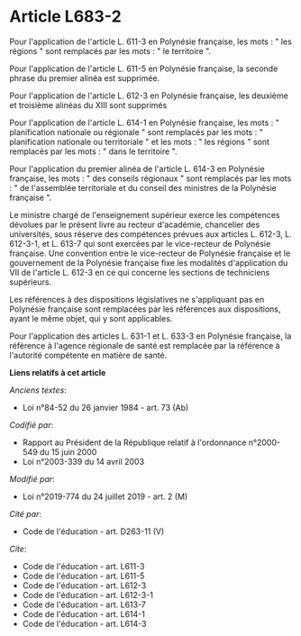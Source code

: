 # Article L683-2

Pour l'application de l'article L. 611-3 en Polynésie française, les mots : " les régions " sont remplacés par les mots : "
le territoire ".

Pour l'application de l'article L. 611-5 en Polynésie française, la seconde phrase du premier alinéa est supprimée.

Pour l'application de l'article L. 612-3 en Polynésie française, les deuxième et troisième alinéas du XIII sont supprimés

Pour l'application de l'article L. 614-1 en Polynésie française, les mots : " planification nationale ou régionale " sont
remplacés par les mots : " planification nationale ou territoriale " et les mots : " les régions " sont remplacés par les
mots : " dans le territoire ".

Pour l'application du premier alinéa de l'article L. 614-3 en Polynésie française, les mots : " des conseils régionaux " sont
remplacés par les mots : " de l'assemblée territoriale et du conseil des ministres de la Polynésie française ".

Le ministre chargé de l'enseignement supérieur exerce les compétences dévolues par le présent livre au recteur d'académie,
chancelier des universités, sous réserve des compétences prévues aux articles L. 612-3, L. 612-3-1, et L. 613-7 qui sont
exercées par le vice-recteur de Polynésie française. Une convention entre le vice-recteur de Polynésie française et le
gouvernement de la Polynésie française fixe les modalités d'application du VII de l'article L. 612-3 en ce qui concerne les
sections de techniciens supérieurs.

Les références à des dispositions législatives ne s'appliquant pas en Polynésie française sont remplacées par les références
aux dispositions, ayant le même objet, qui y sont applicables.

Pour l'application des articles L. 631-1 et L. 633-3 en Polynésie française, la référence à l'agence régionale de santé est
remplacée par la référence à l'autorité compétente en matière de santé.

**Liens relatifs à cet article**

_Anciens textes_:

  - Loi n°84-52 du 26 janvier 1984 - art. 73 (Ab)

_Codifié par_:

  - Rapport au Président de la République relatif à l'ordonnance n°2000-549 du 15 juin 2000
  - Loi n°2003-339 du 14 avril 2003

_Modifié par_:

  - Loi n°2019-774 du 24 juillet 2019 - art. 2 (M)

_Cité par_:

  - Code de l'éducation - art. D263-11 (V)

_Cite_:

  - Code de l'éducation - art. L611-3
  - Code de l'éducation - art. L611-5
  - Code de l'éducation - art. L612-3
  - Code de l'éducation - art. L612-3-1
  - Code de l'éducation - art. L613-7
  - Code de l'éducation - art. L614-1
  - Code de l'éducation - art. L614-3
